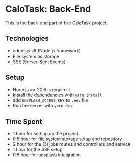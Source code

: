 # CaloTask: Back-End
This is the back-end part of the CaloTask project.

## Technologies
- adonisjs v6 (Node.js framework)
- File system as storage
- SSE (Server-Sent Events)

## Setup
- Node.js >= 20.6 is required
- Install the dependencies with `yarn install`
- add `UNSPLASH_ACCESS_KEY` to `.env` file
- Run the server with `yarn dev`

## Time Spent
- 1 hour for setting up the project
- 0.5 hour for file system storage setup and repository 
- 2 hour for the (3) jobs routes and controllers and service
- 1 hour for the SSE setup
- 0.5 hour for unsplash integration

